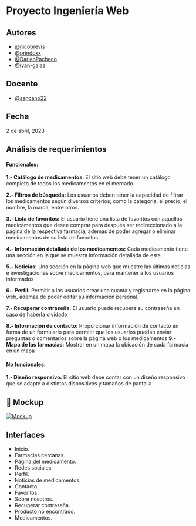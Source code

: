 # Proyecto Ingeniería Web

## Autores

- [@nicobrevis](https://www.github.com/nicobrevis)
- [@prindoxx](https://www.github.com/prindoxx)
- [@DarienPacheco](https://www.github.com/DarienPacheco)
- [@Ivan-galaz](https://www.github.com/Ivan-galaz)




## Docente


- [@sancano22](https://github.com/sancano22)

## Fecha

2 de abril, 2023


## Análisis de requerimientos



#### Funcionales:



**1.- Catálogo de medicamentos:** El sitio web debe tener un catálogo completo de todos los medicamentos en el mercado.


**2.- Filtros de búsqueda:** Los usuarios deben tener la capacidad de filtrar los medicamentos según diversos criterios, como la categoría, el precio, el nombre, la marca, entre otros.

**3.- Lista de favoritos:** El usuario tiene una lista de favoritos con aquellos medicamentos que desee comprar para después ser redireccionado a la página de la respectiva farmacia, además de poder agregar o eliminar medicamentos de su lista de favoritos

**4.- Información detallada de los medicamentos:** Cada medicamento tiene una sección en la que se muestra información detallada de este.

**5.- Noticias:** Una sección en la página web que muestre las últimas noticias e investigaciones sobre medicamentos, para mantener a los usuarios informados

**6.- Perfil:** Permitir a los usuarios crear una cuanta y registrarse en la página web, además de poder editar su información personal.
 
**7.- Recuperar contraseña:** El usuario puede recupera su contraseña en caso de haberla olvidado

**8.- Información de contacto:** Proporcionar información de contacto en forma de un formulario para permitir que los usuarios puedan enviar preguntas o comentarios sobre la página web o los medicamentos
**9.- Mapa de las farmacias:** Mostrar en un mapa la ubicación de cada farmacia en un mapa


#### No funcionales:



**1.- Diseño responsivo:** El sitio web debe contar con un diseño responsivo que se adapte a distintos dispositivos y tamaños de pantalla

## 🔗 Mockup
[![Mockup](http://usabilitytesting.sg/wp-content/uploads/2016/09/moqups-logo.png)](https://app.moqups.com/I4bhrmpV2lMya5RKZ0M2ZBjG0rNCYxBJ/view/page/a4cf340de?fit_width=1)


## Interfaces

- Inicio.
- Farmacias cercanas.
- Página del medicamento.
- Redes sociales.
- Perfil.
- Noticias de medicamentos.
- Contacto.
- Favoritos.
- Sobre nosotros.
- Recuperar contraseña.
- Producto no encontrado.
- Medicamentos.
